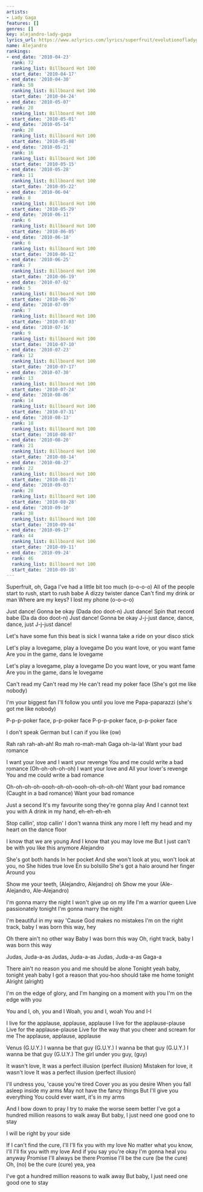 ```yaml
---
artists:
- Lady Gaga
features: []
genres: []
key: alejandro-lady-gaga
lyrics_url: https://www.azlyrics.com/lyrics/superfruit/evolutionofladygaga.html
name: Alejandro
rankings:
- end_date: '2010-04-23'
  rank: 72
  ranking_list: Billboard Hot 100
  start_date: '2010-04-17'
- end_date: '2010-04-30'
  rank: 50
  ranking_list: Billboard Hot 100
  start_date: '2010-04-24'
- end_date: '2010-05-07'
  rank: 28
  ranking_list: Billboard Hot 100
  start_date: '2010-05-01'
- end_date: '2010-05-14'
  rank: 20
  ranking_list: Billboard Hot 100
  start_date: '2010-05-08'
- end_date: '2010-05-21'
  rank: 16
  ranking_list: Billboard Hot 100
  start_date: '2010-05-15'
- end_date: '2010-05-28'
  rank: 11
  ranking_list: Billboard Hot 100
  start_date: '2010-05-22'
- end_date: '2010-06-04'
  rank: 8
  ranking_list: Billboard Hot 100
  start_date: '2010-05-29'
- end_date: '2010-06-11'
  rank: 6
  ranking_list: Billboard Hot 100
  start_date: '2010-06-05'
- end_date: '2010-06-18'
  rank: 6
  ranking_list: Billboard Hot 100
  start_date: '2010-06-12'
- end_date: '2010-06-25'
  rank: 7
  ranking_list: Billboard Hot 100
  start_date: '2010-06-19'
- end_date: '2010-07-02'
  rank: 5
  ranking_list: Billboard Hot 100
  start_date: '2010-06-26'
- end_date: '2010-07-09'
  rank: 7
  ranking_list: Billboard Hot 100
  start_date: '2010-07-03'
- end_date: '2010-07-16'
  rank: 9
  ranking_list: Billboard Hot 100
  start_date: '2010-07-10'
- end_date: '2010-07-23'
  rank: 12
  ranking_list: Billboard Hot 100
  start_date: '2010-07-17'
- end_date: '2010-07-30'
  rank: 13
  ranking_list: Billboard Hot 100
  start_date: '2010-07-24'
- end_date: '2010-08-06'
  rank: 14
  ranking_list: Billboard Hot 100
  start_date: '2010-07-31'
- end_date: '2010-08-13'
  rank: 18
  ranking_list: Billboard Hot 100
  start_date: '2010-08-07'
- end_date: '2010-08-20'
  rank: 21
  ranking_list: Billboard Hot 100
  start_date: '2010-08-14'
- end_date: '2010-08-27'
  rank: 22
  ranking_list: Billboard Hot 100
  start_date: '2010-08-21'
- end_date: '2010-09-03'
  rank: 28
  ranking_list: Billboard Hot 100
  start_date: '2010-08-28'
- end_date: '2010-09-10'
  rank: 38
  ranking_list: Billboard Hot 100
  start_date: '2010-09-04'
- end_date: '2010-09-17'
  rank: 44
  ranking_list: Billboard Hot 100
  start_date: '2010-09-11'
- end_date: '2010-09-24'
  rank: 46
  ranking_list: Billboard Hot 100
  start_date: '2010-09-18'
---
```


Superfruit, oh, Gaga
I've had a little bit too much (o-o-o-o)
All of the people start to rush, start to rush babe
A dizzy twister dance
Can't find my drink or man
Where are my keys?
I lost my phone (o-o-o-o)

Just dance!
Gonna be okay
(Dada doo doot-n)
Just dance!
Spin that record babe
(Da da doo doot-n)
Just dance!
Gonna be okay
J-j-just dance, dance, dance, just
J-j-just dance!

Let's have some fun this beat is sick
I wanna take a ride on your disco stick

Let's play a lovegame, play a lovegame
Do you want love, or you want fame
Are you in the game, dans le lovegame

Let's play a lovegame, play a lovegame
Do you want love, or you want fame
Are you in the game, dans le lovegame

Can't read my
Can't read my
He can't read my poker face
(She's got me like nobody)

I'm your biggest fan
I'll follow you until you love me
Papa-paparazzi (she's got me like nobody)

P-p-p-poker face, p-p-poker face
P-p-p-poker face, p-p-poker face

I don't speak German but I can if you like (ow) 

Rah rah rah-ah-ah!
Ro mah ro-mah-mah
Gaga oh-la-la!
Want your bad romance

I want your love and
I want your revenge
You and me could write a bad romance
(Oh-oh-oh-oh-oh)
I want your love and
All your lover's revenge
You and me could write a bad romance

Oh-oh-oh-oh-oooh-oh-oh-oooh-oh-oh-oh-oh!
Want your bad romance
(Caught in a bad romance)
Want your bad romance

Just a second
It's my favourite song they're gonna play
And I cannot text you with
A drink in my hand, eh-eh-eh-eh

Stop callin', stop callin'
I don't wanna think any more
I left my head and my heart on the dance floor

I know that we are young
And I know that you may love me
But I just can't be with you like this anymore
Alejandro

She's got both hands
In her pocket
And she won't look at you, won't look at you, no
She hides true love
En su bolsillo
She's got a halo around her finger
Around you

Show me your teeth, (Alejandro, Alejandro) oh
Show me your (Ale-Alejandro, Ale-Alejandro)

I'm gonna marry the night
I won't give up on my life
I'm a warrior queen
Live passionately tonight
I'm gonna marry the night

I'm beautiful in my way
'Cause God makes no mistakes
I'm on the right track, baby
I was born this way, hey

Oh there ain't no other way
Baby I was born this way
Oh, right track, baby
I was born this way

Judas, Juda-a-as
Judas, Juda-a-as
Judas, Juda-a-as
Gaga-a

There ain't no reason you and me should be alone 
Tonight yeah baby, tonight yeah baby 
I got a reason that you-hoo should take me home tonight
Alright (alright)

I'm on the edge of glory, and I'm hanging on a moment with you
I'm on the edge with you

You and I, oh, you and I
Woah, you and I, woah
You and I-I

I live for the applause, applause, applause
I live for the applause-plause
Live for the applause-plause
Live for the way that you cheer and scream for me
The applause, applause, applause

Venus (G.U.Y.)
I wanna be that guy (G.U.Y.)
I wanna be that guy (G.U.Y.)
I wanna be that guy (G.U.Y.)
The girl under you guy, (guy)

It wasn't love,
It was a perfect illusion (perfect illusion)
Mistaken for love, it wasn't love
It was a perfect illusion (perfect illusion)

I'll undress you, 'cause you're tired
Cover you as you desire
When you fall asleep inside my arms
May not have the fancy things
But I'll give you everything
You could ever want, it's in my arms

And I bow down to pray
I try to make the worse seem better
I've got a hundred million reasons to walk away
But baby, I just need one good one to stay

I will be right by your side

If I can't find the cure, I'll
I'll fix you with my love
No matter what you know, I'll
I'll fix you with my love
And if you say you're okay
I'm gonna heal you anyway
Promise I'll always be there
Promise I'll be the cure (be the cure)
Oh, (no) be the cure (cure) yea, yea 

I've got a hundred million reasons to walk away
But baby, I just need one good one to stay



